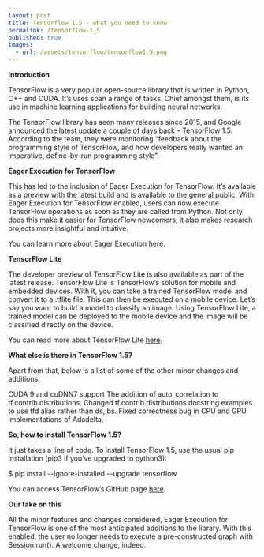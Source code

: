 ```yaml
---
layout: post
title: Tensorflow 1.5 - what you need to know
permalink: /tensorflow-1_5
published: true
images:
  - url: /assets/tensorflow/tensorflow1.5.png
---
```


**Introduction**

TensorFlow is a very popular open-source library that is written in Python, C++ and CUDA. It’s uses span a range of tasks. Chief amongst them, is its use in machine learning applications for building neural networks.

The TensorFlow library has seen many releases since 2015, and Google announced the latest update a couple of days back – TensorFlow 1.5. According to the team, they were monitoring “feedback about the programming style of TensorFlow, and how developers really wanted an imperative, define-by-run programming style”.



**Eager Execution for TensorFlow**

This has led to the inclusion of Eager Execution for TensorFlow. It’s available as a preview with the latest build and is available to the general public. With Eager Execution for TensorFlow enabled, users can now execute TensorFlow operations as soon as they are called from Python. Not only does this make it easier for TensorFlow newcomers, it also makes research projects more insightful and intuitive.

You can learn more about Eager Execution [here](https://github.com/tensorflow/tensorflow/tree/r1.5/tensorflow/contrib/eager).



**TensorFlow Lite**

The developer preview of TensorFlow Lite is also available as part of the latest release. TensorFlow Lite is TensorFlow’s solution for mobile and embedded devices. With it, you can take a trained TensorFlow model and convert it to a .tflite file. This can then be executed on a mobile device. Let’s say you want to build a model to classify an image. Using TensorFlow Lite, a trained model can be deployed to the mobile device and the image will be classified directly on the device.

You can read more about TensorFlow Lite [here](https://www.tensorflow.org/mobile/tflite/).



**What else is there in TensorFlow 1.5?**

Apart from that, below is a list of some of the other minor changes and additions:

CUDA 9 and cuDNN7 support
The addition of auto_correlation to tf.contrib.distributions.
Changed tf.contrib.distributions docstring examples to use tfd alias rather than ds, bs.
Fixed correctness bug in CPU and GPU implementations of Adadelta.


**So, how to install TensorFlow 1.5?**

It just takes a line of code. To install TensorFlow 1.5, use the usual pip installation (pip3 if you’ve upgraded to python3):

$  pip install --ignore-installed --upgrade tensorflow


You can access TensorFlow’s GitHub page [here](https://github.com/tensorflow/tensorflow/releases).



**Our take on this**

All the minor features and changes considered, Eager Execution for TensorFlow is one of the most anticipated additions to the library. With this enabled, the user no longer needs to execute a pre-constructed graph with Session.run(). A welcome change, indeed.